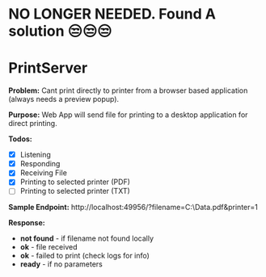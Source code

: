 # NO LONGER NEEDED. Found A solution 😒😒😒

# PrintServer

**Problem:** Cant print directly to printer from a browser based application (always needs a preview popup).

**Purpose:** Web App will send file for printing to a desktop application for direct printing. 

**Todos:**
- [x] Listening
- [x] Responding
- [x] Receiving File
- [x] Printing to selected printer (PDF)
- [ ] Printing to selected printer (TXT)

**Sample Endpoint:**
http://localhost:49956/?filename=C:\Data.pdf&printer=1

**Response:**
- **not found** - if filename not found locally
- **ok** - file received
- **ok** - failed to print (check logs for info)
- **ready** - if no parameters

